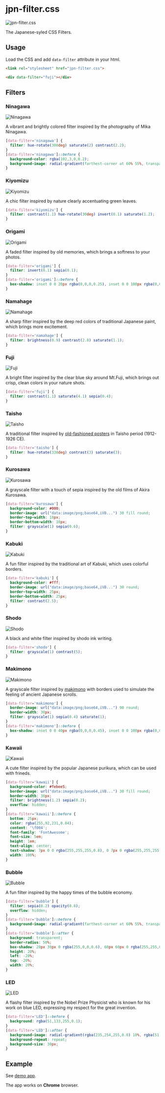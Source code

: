 # jpn-filter.css
![jpn-filter.css](http://herablog.github.io/jpn-filter.css/images/filters.png)

The Japanese-syled CSS Filters.

## Usage
Load the CSS and add `data-filter` attribute in your html.

```html
<link rel="stylesheet" href="jpn-filter.css">

<div data-filter="fuji"></div>
```

## Filters

### Ninagawa
![Ninagawa](http://herablog.github.io/jpn-filter.css/images/ninagawa.jpg)

A vibrant and brightly colored filter inspired by the photography of Mika Ninagawa.

```css
[data-filter='ninagawa'] {
  filter: hue-rotate(300deg) saturate(2) contrast(2.2);
}
[data-filter='ninagawa']::before {
  background-color: rgba(102,3,0,0.2);
  background-image: radial-gradient(farthest-corner at 60% 55%, transparent 20%, rgba(255,51,204,0.4));
}
```

### Kiyomizu
![Kiyomizu](http://herablog.github.io/jpn-filter.css/images/kiyomizu.jpg)

A chic filter inspired by nature clearly accentuating green leaves. 

```css
[data-filter='kiyomizu'] {
  filter: contrast(1.1) hue-rotate(30deg) invert(0.1) saturate(1.2);
}
```

### Origami
![Origami](http://herablog.github.io/jpn-filter.css/images/origami.jpg)

A faded filter inspired by old memories, which brings a softness to your photos.

```css
[data-filter='origami'] {
  filter: invert(0.1) sepia(0.1);
}
[data-filter='origami']::before {
  box-shadow: inset 0 0 20px rgba(0,0,0,0.25), inset 0 0 100px rgba(0,0,0,0.1);
}
```

### Namahage
![Namahage](http://herablog.github.io/jpn-filter.css/images/namahage.jpg)

A sharp filter inspired by the deep red colors of traditional Japanese paint, which brings more excitement.

```css
[data-filter='namahage'] {
  filter: brightness(0.9) contrast(2.8) saturate(1.1);
}
```

### Fuji
![Fuji](http://herablog.github.io/jpn-filter.css/images/fuji.jpg)

A bright filter inspired by the clear blue sky around Mt.Fuji, which brings out crisp, clean colors in your nature shots.

```css
[data-filter='fuji'] {
  filter: contrast(1.1) saturate(4.1) sepia(0.4);
}
```

### Taisho
![Taisho](http://herablog.github.io/jpn-filter.css/images/taisho.jpg)

A traditional filter inspired by [old-fashioned posters](https://www.google.co.jp/search?q=%E6%97%A5%E6%B4%BB+%E5%A4%A7%E6%AD%A3+%E3%83%9D%E3%82%B9%E3%82%BF%E3%83%BC&espv=2&biw=1833&bih=1133&source=lnms&tbm=isch&sa=X&ei=-EPlVIWNFqW0mAXi8YDgCw&ved=0CAYQ_AUoAQ#imgdii=_&imgrc=QC4eLGJgg7C-0M%253A%3B5hz8WqvFcf_BfM%3Bhttp%253A%252F%252Fupload.wikimedia.org%252Fwikipedia%252Fcommons%252Fb%252Fbc%252FJibun_no_ana_no_nakade_poster.jpg%3Bhttp%253A%252F%252Fja.wikipedia.org%252Fwiki%252F%2525E9%252587%252591%2525E5%2525AD%252590%2525E4%2525BF%2525A1%2525E9%25259B%252584%3B283%3B412) in Taisho period (1912-1926 CE).

```css
[data-filter='taisho'] {
  filter: hue-rotate(338deg) contrast(3) saturate(3);
}
```

### Kurosawa
![Kurosawa](http://herablog.github.io/jpn-filter.css/images/kurosawa.jpg)

A grayscale filter with a touch of sepia inspired by the old films of Akira Kurosawa.

```css
[data-filter='kurosawa'] {
  background-color: #000;
  border-image: url("data:image/png;base64,iVB...") 30 fill round;
  border-top-width: 18px;
  border-bottom-width: 18px;
  filter: grayscale(1) sepia(0.6);
}
```

### Kabuki
![Kabuki](http://herablog.github.io/jpn-filter.css/images/kabuki.jpg)

A fun filter inspired by the traditional art of Kabuki, which uses colorful borders.

```css
[data-filter='kabuki'] {
  background-color: #fff;
  border-image: url("data:image/png;base64,iVB...") 30 round;
  border-top-width: 25px;
  border-bottom-width: 25px;
  filter: contrast(2.5);
}
```

### Shodo
![Shodo](http://herablog.github.io/jpn-filter.css/images/shodo.jpg)

A black and white filter inspired by shodo ink writing.

```css
[data-filter='shodo'] {
  filter: grayscale(1) contrast(5);
}
```

### Makimono
![Makimono](http://herablog.github.io/jpn-filter.css/images/makimono.jpg)

A grayscale filter inspired by [makimono](https://www.google.co.jp/search?q=%E3%81%BE%E3%81%8D%E3%82%82%E3%81%AE&espv=2&biw=1308&bih=647&source=lnms&tbm=isch&sa=X&ei=8_rjVNGDD4GF8gW314DoDA&ved=0CAYQ_AUoAQ) with borders used to simulate the feeling of ancient Japanese scrolls.

```css
[data-filter='makimono'] {
  border-image: url("data:image/png;base64,iVB...") 90 round;
  border-width: 30px;
  filter: grayscale(1) sepia(0.4) saturate(1);
}
[data-filter='makimono']::before {
  box-shadow: inset 0 0 40px rgba(0,0,0,0.45), inset 0 0 100px rgba(0,0,0,0.1);
}
```

### Kawaii
![Kawaii](http://herablog.github.io/jpn-filter.css/images/kawaii.jpg)

A cute filter inspired by the popular Japanese purikura, which can be used with frineds.

```css
[data-filter='kawaii'] {
  background-color: #febee5;
  border-image: url("data:image/png;base64,iVB...") 30 fill round;
  border-width: 30px;
  filter: brightness(1.2) sepia(0.2);
  overflow: hidden;
}
[data-filter='kawaii']::before {
  bottom: 25px;
  color: rgba(255,92,231,0.84);
  content: '\f004';
  font-family: 'FontAwesome';
  font-size: 5em;
  height: 1em;
  text-align: center;
  text-shadow: 7px 0 0 rgba(255,255,255,0.8), 0 7px 0 rgba(255,255,255,0.8), -7px 0 0 rgba(255,255,255,0.8), 0 -7px 0 rgba(255,255,255,0.8);
  width: 100%;
}
```

### Bubble
![Bubble](http://herablog.github.io/jpn-filter.css/images/bubble.jpg)

A fun filter inspired by the happy times of the bubble economy.

```css
[data-filter='bubble'] {
  filter: sepia(0.2) opacity(0.8);
  overflow: hidden;
}
[data-filter='bubble']::before {
  background-image: radial-gradient(farthest-corner at 60% 55%, transparent 40%, rgba(255,51,204,0.4)), linear-gradient(to right, transparent 75%, rgba(133,51,255,0.45));
}
[data-filter='bubble']::after {
  background: transparent;
  border-radius: 50%;
  box-shadow: 28px 30px 0 rgba(255,0,0,0.6), 60px 60px 0 rgba(255,255,0,0.4), 89px 71px 0 rgba(255,255,255,0.5), 99px 91px 0 rgba(255,51,204,0.4);
  height: 20%;
  left: -20%;
  top: -20%;
  width: 20%;
}
```

### LED
![LED](http://herablog.github.io/jpn-filter.css/images/led.jpg)

A flashy filter inspired by the Nobel Prize Physicist who is known for his work on blue LED, expressing my respect for the great invention.

```css
[data-filter='LED']::before {
  background: rgba(51,133,255,0.1);
}
[data-filter='LED']::after {
  background-image: radial-gradient(rgba(235,254,255,0.8) 10%, rgba(51,240,230,0.8) 1%, rgba(0,133,250,0.8) 1%, rgba(5,238,255,0.8) 1%, rgba(0,89,255,0.8) 46%, rgba(1,25,203,0.6));
  background-repeat: repeat;
  background-size: 30px;
}
```

## Example
See [demo app](https://herablog.github.io/jpn-filter.css).

The app works on **Chrome** browser.
